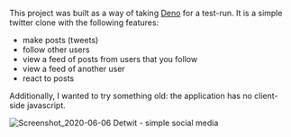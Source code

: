 This project was built as a way of taking [Deno](https://deno.land/) for a test-run. It is a simple twitter clone with the following features:

- make posts (tweets)
- follow other users
- view a feed of posts from users that you follow
- view a feed of another user
- react to posts

Additionally, I wanted to try something old: the application has no client-side javascript.

![Screenshot_2020-06-06 Detwit - simple social media](https://user-images.githubusercontent.com/5688923/83943441-28ebdd00-a7ca-11ea-94fd-121a09d89e0d.png)
